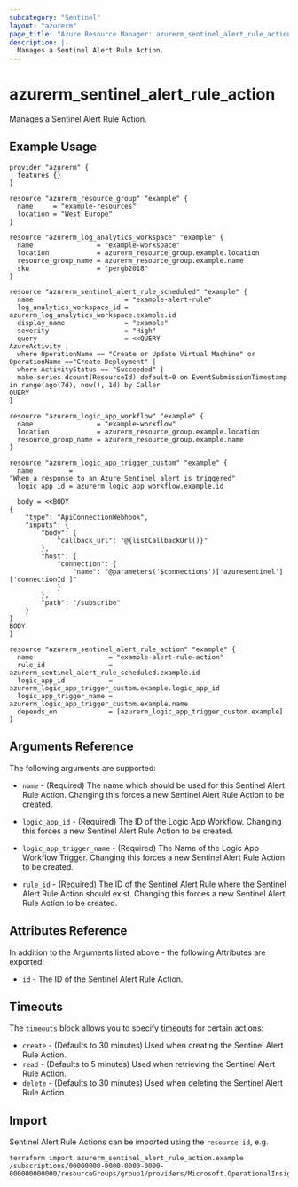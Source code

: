 ```yaml
---
subcategory: "Sentinel"
layout: "azurerm"
page_title: "Azure Resource Manager: azurerm_sentinel_alert_rule_action"
description: |-
  Manages a Sentinel Alert Rule Action.
---
```


# azurerm_sentinel_alert_rule_action

Manages a Sentinel Alert Rule Action.

## Example Usage

```hcl
provider "azurerm" {
  features {}
}

resource "azurerm_resource_group" "example" {
  name     = "example-resources"
  location = "West Europe"
}

resource "azurerm_log_analytics_workspace" "example" {
  name                = "example-workspace"
  location            = azurerm_resource_group.example.location
  resource_group_name = azurerm_resource_group.example.name
  sku                 = "pergb2018"
}

resource "azurerm_sentinel_alert_rule_scheduled" "example" {
  name                       = "example-alert-rule"
  log_analytics_workspace_id = azurerm_log_analytics_workspace.example.id
  display_name               = "example"
  severity                   = "High"
  query                      = <<QUERY
AzureActivity |
  where OperationName == "Create or Update Virtual Machine" or OperationName =="Create Deployment" |
  where ActivityStatus == "Succeeded" |
  make-series dcount(ResourceId) default=0 on EventSubmissionTimestamp in range(ago(7d), now(), 1d) by Caller
QUERY
}

resource "azurerm_logic_app_workflow" "example" {
  name                = "example-workflow"
  location            = azurerm_resource_group.example.location
  resource_group_name = azurerm_resource_group.example.name
}

resource "azurerm_logic_app_trigger_custom" "example" {
  name         = "When_a_response_to_an_Azure_Sentinel_alert_is_triggered"
  logic_app_id = azurerm_logic_app_workflow.example.id

  body = <<BODY
{
    "type": "ApiConnectionWebhook",
    "inputs": {
        "body": {
            "callback_url": "@{listCallbackUrl()}"
        },
        "host": {
            "connection": {
                "name": "@parameters('$connections')['azuresentinel']['connectionId']"
            }
        },
        "path": "/subscribe"
    }
}
BODY
}

resource "azurerm_sentinel_alert_rule_action" "example" {
  name                   = "example-alert-rule-action"
  rule_id                = azurerm_sentinel_alert_rule_scheduled.example.id
  logic_app_id           = azurerm_logic_app_trigger_custom.example.logic_app_id
  logic_app_trigger_name = azurerm_logic_app_trigger_custom.example.name
  depends_on             = [azurerm_logic_app_trigger_custom.example]
}
```

## Arguments Reference

The following arguments are supported:

* `name` - (Required) The name which should be used for this Sentinel Alert Rule Action. Changing this forces a new Sentinel Alert Rule Action to be created.

* `logic_app_id` - (Required) The ID of the Logic App Workflow. Changing this forces a new Sentinel Alert Rule Action to be created.

* `logic_app_trigger_name` - (Required) The Name of the Logic App Workflow Trigger. Changing this forces a new Sentinel Alert Rule Action to be created.

* `rule_id` - (Required) The ID of the Sentinel Alert Rule where the Sentinel Alert Rule Action should exist. Changing this forces a new Sentinel Alert Rule Action to be created.

## Attributes Reference

In addition to the Arguments listed above - the following Attributes are exported: 

* `id` - The ID of the Sentinel Alert Rule Action.

## Timeouts

The `timeouts` block allows you to specify [timeouts](https://www.terraform.io/docs/configuration/resources.html#timeouts) for certain actions:

* `create` - (Defaults to 30 minutes) Used when creating the Sentinel Alert Rule Action.
* `read` - (Defaults to 5 minutes) Used when retrieving the Sentinel Alert Rule Action.
* `delete` - (Defaults to 30 minutes) Used when deleting the Sentinel Alert Rule Action.

## Import

Sentinel Alert Rule Actions can be imported using the `resource id`, e.g.

```shell
terraform import azurerm_sentinel_alert_rule_action.example /subscriptions/00000000-0000-0000-0000-000000000000/resourceGroups/group1/providers/Microsoft.OperationalInsights/workspaces/workspace1/providers/Microsoft.SecurityInsights/alertRules/rule1/actions/action1
```
